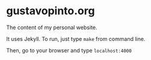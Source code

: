 gustavopinto.org
=================

The content of my personal website.

It uses Jekyll. To run, just type `make` from command line.

Then, go to your browser and type `localhost:4000`